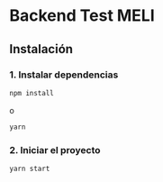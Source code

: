 # Backend Test MELI


## Instalación

### 1. Instalar dependencias

```bash
npm install
```

o

```bash
yarn
```

### 2. Iniciar el proyecto

```bash
yarn start
```